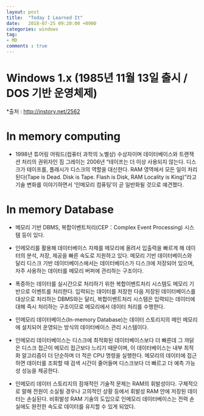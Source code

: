 ```yaml
---
layout: post
title:  "Today I Learned It"
date:   2018-07-25 09:20:00 +0900
categories: windows
tag:
- MD
comments : true
---
```


# Windows 1.x (1985년 11월 13일 출시 / DOS 기반 운영체제)

*출처 : http://jnstory.net/2562

# In memory computing
* 1998년 튜어링 어워드(컴퓨터 과학의 노벨상) 수상자이며 데이터베이스와 트랜잭션 처리의 권위자인 짐 그레이는 2006년 “테이프는 더 이상 사용되지 않는다. 디스크가 테이프를, 플래시가 디스크의 역할을 대신한다. RAM 영역에서 모든 일이 처리된다(Tape is Dead. Disk is Tape. Flash is Disk, RAM Locality is King)”라고 기술 변화를 이야기하면서 ‘인메모리 컴퓨팅’이 곧 일반화될 것으로 예견했다.

# In memory Database
* 메모리 기반 DBMS, 복합이벤트처리(CEP：Complex Event Processing) 시스템 등이 있다. 

* 인메모리를 활용해 데이터베이스 자체를 메모리에 올려서 입출력을 빠르게 해 데이터의 분석, 저장, 제공을 빠른 속도로 지원하고 있다. 메모리 기반 데이터베이스와 달리 디스크 기반 데이터베이스에서는 데이터베이스가 디스크에 저장되어 있으며, 자주 사용하는 데이터를 메모리 버퍼에 관리하는 구조이다.

* 폭증하는 데이터를 실시간으로 처리하기 위한 복합이벤트처리 시스템도 메모리 기반으로 이벤트를 처리한다. 입력되는 데이터를 저장한 다음 저장된 데이터베이스를 대상으로 처리하는 DBMS와는 달리, 복합이벤트처리 시스템은 입력되는 데이터에 대해 즉시 처리하는 구조이므로 메모리에서 데이터 처리를 수행한다.

* 인메모리 데이터베이스(In-memory Database)는 데이터 스토리지의 메인 메모리에 설치되어 운영되는 방식의 데이터베이스 관리 시스템이다.

* 인메모리 데이터베이스는 디스크에 최적화된 데이터베이스보다 더 빠른데 그 까닭은 디스크 접근이 메모리 접근보다 느리기 때문이며, 이 데이터베이스는 내부 최적화 알고리즘이 더 단순하며 더 적은 CPU 명령을 실행한다. 메모리의 데이터에 접근하면 데이터를 조회할 때 검색 시간이 줄어들며 디스크보다 더 빠르고 더 예측 가능성 성능을 제공한다.

* 인메모리 데이터 스토리지의 잠재적인 기술적 문제는 RAM의 휘발성이다. 구체적으로 말해 전원이 소실될 경우나 고의적인 상황 등에서 휘발성 RAM 안에 저장된 데이터는 손실된다. 비휘발성 RAM 기술의 도입으로 인메모리 데이터베이스는 전력 손실에도 완전한 속도로 데이터를 유지할 수 있게 되었다.
